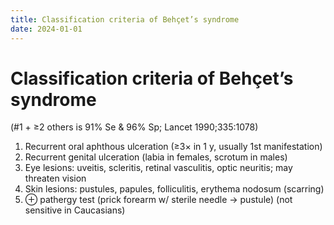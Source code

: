 ```yaml
---
title: Classification criteria of Behçet’s syndrome
date: 2024-01-01
---
```

# Classification criteria of Behçet’s syndrome

(#1 + ≥2 others is 91% Se & 96% Sp; Lancet 1990;335:1078)
1. Recurrent oral aphthous ulceration (≥3× in 1 y, usually 1st manifestation)
2. Recurrent genital ulceration (labia in females, scrotum in males)
3. Eye lesions: uveitis, scleritis, retinal vasculitis, optic neuritis; may threaten vision
4. Skin lesions: pustules, papules, folliculitis, erythema nodosum (scarring)
5. ⊕ pathergy test (prick forearm w/ sterile needle → pustule) (not sensitive in Caucasians)
